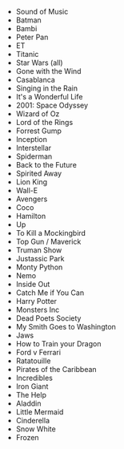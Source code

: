 - Sound of Music
- Batman
- Bambi
- Peter Pan
- ET
- Titanic
- Star Wars (all)
- Gone with the Wind
- Casablanca
- Singing in the Rain
- It's a Wonderful Life
- 2001: Space Odyssey
- Wizard of Oz
- Lord of the Rings
- Forrest Gump
- Inception
- Interstellar
- Spiderman
- Back to the Future
- Spirited Away
- Lion King
- Wall-E
- Avengers
- Coco
- Hamilton
- Up
- To Kill a Mockingbird
- Top Gun / Maverick
- Truman Show
- Justassic Park
- Monty Python
- Nemo
- Inside Out
- Catch Me if You Can
- Harry Potter
- Monsters Inc
- Dead Poets Society
- My Smith Goes to Washington
- Jaws
- How to Train your Dragon
- Ford v Ferrari
- Ratatouille
- Pirates of the Caribbean
- Incredibles
- Iron Giant
- The Help
- Aladdin
- Little Mermaid
- Cinderella
- Snow White
- Frozen